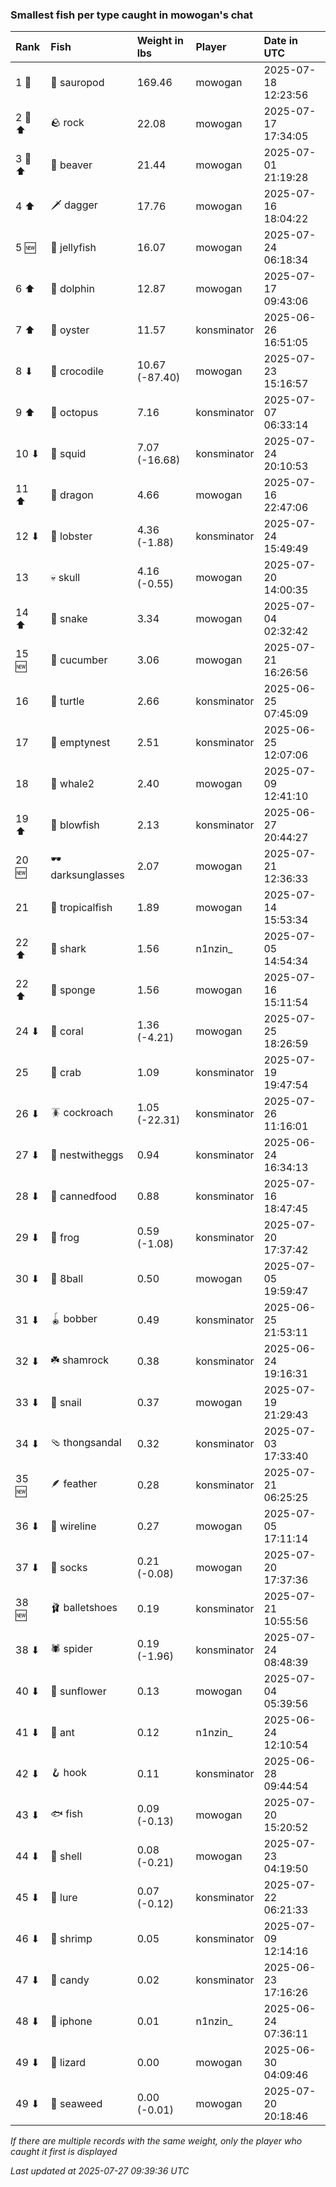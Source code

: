 ### Smallest fish per type caught in mowogan's chat

| Rank   | Fish             | Weight in lbs  | Player      | Date in UTC         |
|:-------|:-----------------|:---------------|:------------|:--------------------|
| 1 🥇   | 🦕 sauropod      | 169.46         | mowogan     | 2025-07-18 12:23:56 |
| 2 🥈 ⬆ | 🪨 rock          | 22.08          | mowogan     | 2025-07-17 17:34:05 |
| 3 🥉 ⬆ | 🦫 beaver        | 21.44          | mowogan     | 2025-07-01 21:19:28 |
| 4 ⬆    | 🗡️ dagger         | 17.76          | mowogan     | 2025-07-16 18:04:22 |
| 5 🆕   | 🪼 jellyfish     | 16.07          | mowogan     | 2025-07-24 06:18:34 |
| 6 ⬆    | 🐬 dolphin       | 12.87          | mowogan     | 2025-07-17 09:43:06 |
| 7 ⬆    | 🦪 oyster        | 11.57          | konsminator | 2025-06-26 16:51:05 |
| 8 ⬇    | 🐊 crocodile     | 10.67 (-87.40) | mowogan     | 2025-07-23 15:16:57 |
| 9 ⬆    | 🐙 octopus       | 7.16           | konsminator | 2025-07-07 06:33:14 |
| 10 ⬇   | 🦑 squid         | 7.07 (-16.68)  | konsminator | 2025-07-24 20:10:53 |
| 11 ⬆   | 🐉 dragon        | 4.66           | mowogan     | 2025-07-16 22:47:06 |
| 12 ⬇   | 🦞 lobster       | 4.36 (-1.88)   | konsminator | 2025-07-24 15:49:49 |
| 13     | 💀 skull         | 4.16 (-0.55)   | mowogan     | 2025-07-20 14:00:35 |
| 14 ⬆   | 🐍 snake         | 3.34           | mowogan     | 2025-07-04 02:32:42 |
| 15 🆕  | 🥒 cucumber      | 3.06           | mowogan     | 2025-07-21 16:26:56 |
| 16     | 🐢 turtle        | 2.66           | konsminator | 2025-06-25 07:45:09 |
| 17     | 🪹 emptynest     | 2.51           | konsminator | 2025-06-25 12:07:06 |
| 18     | 🐋 whale2        | 2.40           | mowogan     | 2025-07-09 12:41:10 |
| 19 ⬆   | 🐡 blowfish      | 2.13           | konsminator | 2025-06-27 20:44:27 |
| 20 🆕  | 🕶️ darksunglasses | 2.07           | mowogan     | 2025-07-21 12:36:33 |
| 21     | 🐠 tropicalfish  | 1.89           | mowogan     | 2025-07-14 15:53:34 |
| 22 ⬆   | 🦈 shark         | 1.56           | n1nzin_     | 2025-07-05 14:54:34 |
| 22 ⬆   | 🧽 sponge        | 1.56           | mowogan     | 2025-07-16 15:11:54 |
| 24 ⬇   | 🪸 coral         | 1.36 (-4.21)   | mowogan     | 2025-07-25 18:26:59 |
| 25     | 🦀 crab          | 1.09           | konsminator | 2025-07-19 19:47:54 |
| 26 ⬇   | 🪳 cockroach     | 1.05 (-22.31)  | konsminator | 2025-07-26 11:16:01 |
| 27 ⬇   | 🪺 nestwitheggs  | 0.94           | konsminator | 2025-06-24 16:34:13 |
| 28 ⬇   | 🥫 cannedfood    | 0.88           | konsminator | 2025-07-16 18:47:45 |
| 29 ⬇   | 🐸 frog          | 0.59 (-1.08)   | konsminator | 2025-07-20 17:37:42 |
| 30 ⬇   | 🎱 8ball         | 0.50           | mowogan     | 2025-07-05 19:59:47 |
| 31 ⬇   | 🪀 bobber        | 0.49           | konsminator | 2025-06-25 21:53:11 |
| 32 ⬇   | ☘️ shamrock       | 0.38           | konsminator | 2025-06-24 19:16:31 |
| 33 ⬇   | 🐌 snail         | 0.37           | mowogan     | 2025-07-19 21:29:43 |
| 34 ⬇   | 🩴 thongsandal   | 0.32           | konsminator | 2025-07-03 17:33:40 |
| 35 🆕  | 🪶 feather       | 0.28           | konsminator | 2025-07-21 06:25:25 |
| 36 ⬇   | 🧵 wireline      | 0.27           | mowogan     | 2025-07-05 17:11:14 |
| 37 ⬇   | 🧦 socks         | 0.21 (-0.08)   | mowogan     | 2025-07-20 17:37:36 |
| 38 🆕  | 🩰 balletshoes   | 0.19           | konsminator | 2025-07-21 10:55:56 |
| 38 ⬇   | 🕷️ spider         | 0.19 (-1.96)   | konsminator | 2025-07-24 08:48:39 |
| 40 ⬇   | 🌻 sunflower     | 0.13           | mowogan     | 2025-07-04 05:39:56 |
| 41 ⬇   | 🐜 ant           | 0.12           | n1nzin_     | 2025-06-24 12:10:54 |
| 42 ⬇   | 🪝 hook          | 0.11           | konsminator | 2025-06-28 09:44:54 |
| 43 ⬇   | 🐟 fish          | 0.09 (-0.13)   | mowogan     | 2025-07-20 15:20:52 |
| 44 ⬇   | 🐚 shell         | 0.08 (-0.21)   | mowogan     | 2025-07-23 04:19:50 |
| 45 ⬇   | 🎏 lure          | 0.07 (-0.12)   | konsminator | 2025-07-22 06:21:33 |
| 46 ⬇   | 🦐 shrimp        | 0.05           | konsminator | 2025-07-09 12:14:16 |
| 47 ⬇   | 🍬 candy         | 0.02           | konsminator | 2025-06-23 17:16:26 |
| 48 ⬇   | 📱 iphone        | 0.01           | n1nzin_     | 2025-06-24 07:36:11 |
| 49 ⬇   | 🦎 lizard        | 0.00           | mowogan     | 2025-06-30 04:09:46 |
| 49 ⬇   | 🌿 seaweed       | 0.00 (-0.01)   | mowogan     | 2025-07-20 20:18:46 |

_If there are multiple records with the same weight, only the player who caught it first is displayed_

_Last updated at 2025-07-27 09:39:36 UTC_